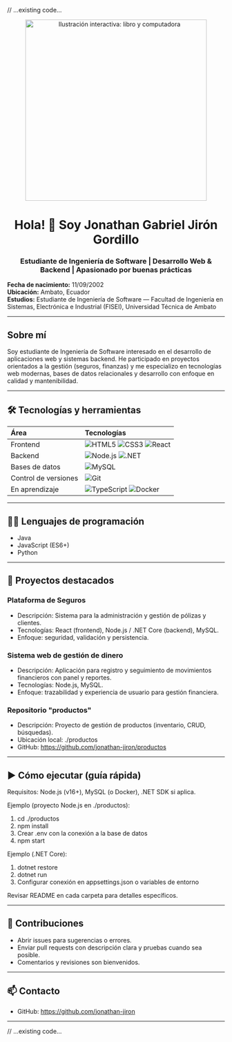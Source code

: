 // ...existing code...
<p align="center">
  <img src="assets/book_computer_interactive.svg" alt="Ilustración interactiva: libro y computadora" width="420"/>
</p>

<h1 align="center">Hola! 👋 Soy Jonathan Gabriel Jirón Gordillo</h1>
<h3 align="center">Estudiante de Ingeniería de Software | Desarrollo Web & Backend | Apasionado por buenas prácticas</h3>

**Fecha de nacimiento:** 11/09/2002  
**Ubicación:** Ambato, Ecuador  
**Estudios:** Estudiante de Ingeniería de Software — Facultad de Ingeniería en Sistemas, Electrónica e Industrial (FISEI), Universidad Técnica de Ambato

---

## Sobre mí
Soy estudiante de Ingeniería de Software interesado en el desarrollo de aplicaciones web y sistemas backend. He participado en proyectos orientados a la gestión (seguros, finanzas) y me especializo en tecnologías web modernas, bases de datos relacionales y desarrollo con enfoque en calidad y mantenibilidad.

---

## 🛠️ Tecnologías y herramientas

| Área | Tecnologías |
| :--- | :--- |
| Frontend | ![HTML5](https://img.shields.io/badge/HTML5-E34F26?style=for-the-badge&logo=html5&logoColor=white) ![CSS3](https://img.shields.io/badge/CSS3-1572B6?style=for-the-badge&logo=css3&logoColor=white) ![React](https://img.shields.io/badge/React-61DAFB?style=for-the-badge&logo=react&logoColor=black) |
| Backend | ![Node.js](https://img.shields.io/badge/Node.js-339933?style=for-the-badge&logo=node.js&logoColor=white) ![.NET](https://img.shields.io/badge/.NET-512BD4?style=for-the-badge&logo=.net&logoColor=white) |
| Bases de datos | ![MySQL](https://img.shields.io/badge/MySQL-4479A1?style=for-the-badge&logo=mysql&logoColor=white) |
| Control de versiones | ![Git](https://img.shields.io/badge/Git-F05032?style=for-the-badge&logo=git&logoColor=white) |
| En aprendizaje | ![TypeScript](https://img.shields.io/badge/TypeScript-3178C6?style=for-the-badge&logo=typescript&logoColor=white) ![Docker](https://img.shields.io/badge/Docker-2496ED?style=for-the-badge&logo=docker&logoColor=white) |

---

## 🧑‍💻 Lenguajes de programación
- Java  
- JavaScript (ES6+)  
- Python

---

## 🚀 Proyectos destacados

### Plataforma de Seguros
- Descripción: Sistema para la administración y gestión de pólizas y clientes.
- Tecnologías: React (frontend), Node.js / .NET Core (backend), MySQL.
- Enfoque: seguridad, validación y persistencia.

### Sistema web de gestión de dinero
- Descripción: Aplicación para registro y seguimiento de movimientos financieros con panel y reportes.
- Tecnologías: Node.js, MySQL.
- Enfoque: trazabilidad y experiencia de usuario para gestión financiera.

### Repositorio "productos"
- Descripción: Proyecto de gestión de productos (inventario, CRUD, búsquedas).
- Ubicación local: ./productos  
- GitHub: https://github.com/jonathan-jiron/productos

---

## ▶️ Cómo ejecutar (guía rápida)
Requisitos: Node.js (v16+), MySQL (o Docker), .NET SDK si aplica.

Ejemplo (proyecto Node.js en ./productos):
1. cd ./productos  
2. npm install  
3. Crear .env con la conexión a la base de datos  
4. npm start

Ejemplo (.NET Core):
1. dotnet restore  
2. dotnet run  
3. Configurar conexión en appsettings.json o variables de entorno

Revisar README en cada carpeta para detalles específicos.

---

## 🤝 Contribuciones
- Abrir issues para sugerencias o errores.  
- Enviar pull requests con descripción clara y pruebas cuando sea posible.  
- Comentarios y revisiones son bienvenidos.

---

## 📫 Contacto
- GitHub: https://github.com/jonathan-jiron

---
<!-- Fin del README -->
// ...existing code...
